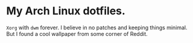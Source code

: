 # My Arch Linux dotfiles.

`Xorg` with `dwm` forever. I believe in no patches and
keeping things minimal. But I found a cool wallpaper from
some corner of Reddit.
